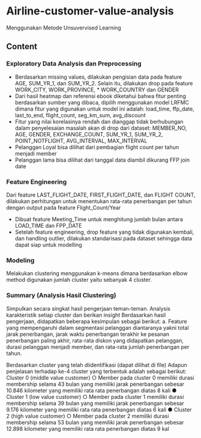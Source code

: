 # Airline-customer-value-analysis
Menggunakan Metode Unsuvervised Learning 
## Content
### Exploratory Data Analysis dan Preprocessing
* Berdasarkan missing values, dilakukan pengisian data pada feature AGE, SUM_YR_1, dan SUM_YR_2. Selain itu, dilakukan drop pada feature WORK_CITY, WORK_PROVINCE, * WORK_COUNTRY dan GENDER
* Dari hasil heatmap dan referensi ebook diketahui bahwa fitur penting berdasarkan sumber yang dibaca, dipilih menggunakan model LRFMC dimana fitur yang digunakan untuk model ini adalah: load_time, ffp_date, last_to_end, flight_count, seg_km_sum, avg_discount
* Fitur yang nilai korelasinya rendah dan dianggap tidak berhubungan dalam penyelesaian masalah akan di drop dari dataset: MEMBER_NO, AGE, GENDER, EXCHANGE_COUNT, SUM_YR_1, SUM_YR_2, POINT_NOTFLIGHT, AVG_INTERVAL, MAX_INTERVAL
* Pelanggan Loyal bisa dilihat dari pembagian flight count per tahun menjadi member
* Pelanggan lama bisa dilihat dari tanggal data diambil dikurang FFP join date
### Feature Engineering
Dari feature LAST_FLIGHT_DATE, FIRST_FLIGHT_DATE, dan FLIGHT COUNT, dilakukan perhitungan untuk menentukan rata-rata penerbangan per tahun dengan output pada feature Flight_Count/Year

* Dibuat feature Meeting_Time untuk menghitung jumlah bulan antara LOAD_TIME dan FPP_DATE
* Setelah feature engineering, drop feature yang tidak digunakan kembali, dan handling outlier, dilakukan standarisasi pada dataset sehingga data dapat siap untuk modelling

 ### Modeling
 Melakukan clustering menggunakan k-means dimana berdasarkan elbow method digunakan jumlah cluster yaitu sebanyak 4 cluster.
 
 ### Summary (Analysis Hasil Clustering)
Simpulkan secara singkat hasil pengerjaan teman-teman. Analysis karakteristik setiap cluster dan berikan insight Berdasarkan hasil pengerjaan, didapatkan beberapa kesimpulan sebagai berikut: a. Feature yang mempengaruhi dalam segmentasi pelanggan diantaranya yakni total jarak penerbangan, jarak waktu penerbangan terakhir ke pesanan penerbangan paling akhir, rata-rata diskon yang didapatkan pelanggan, durasi pelanggan menjadi member, dan rata-rata jumlah penerbangan per tahun.

  Berdasarkan cluster yang telah diidentifikasi (dapat dilihat di file) Adapun penjelasan terhadap ke-4 cluster yang terbentuk adalah sebagai berikut:
 Cluster 0 (middle value customer) ○ Member pada cluster 0 memiliki durasi 
membership selama 43 bulan yang memiliki 
jarak penerbangan sebesar 10.846 kilometer 
yang memiliki rata rata penerbangan diatas 8 
kali
● Cluster 1 (low value customer) ○ Member pada cluster 1 memiliki durasi 
membership selama 39 bulan yang memiliki 
jarak penerbangan sebesar 9.176 kilometer 
yang memiliki rata rata penerbangan diatas 6 
kali
● Cluster 2 (high value customer) ○ Member pada cluster 2 memiliki durasi 
membership selama 53 bulan yang memiliki 
jarak penerbangan sebesar 12.898 kilometer 
yang memiliki rata rata penerbangan diatas 9 
kal
